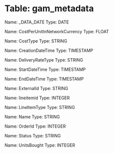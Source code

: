 Table: gam_metadata
===================

Name: _DATA_DATE
Type: DATE

Name: CostPerUnitInNetworkCurrency
Type: FLOAT

Name: CostType
Type: STRING

Name: CreationDateTime
Type: TIMESTAMP

Name: DeliveryRateType
Type: STRING

Name: StartDateTime
Type: TIMESTAMP

Name: EndDateTime
Type: TIMESTAMP

Name: ExternalId
Type: STRING

Name: lineitemid
Type: INTEGER

Name: LineItemType
Type: STRING

Name: Name
Type: STRING

Name: OrderId
Type: INTEGER

Name: Status
Type: STRING

Name: UnitsBought
Type: INTEGER

